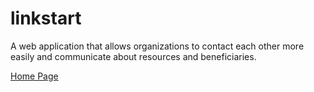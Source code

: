 # linkstart
A web application that allows organizations to contact each other more easily and communicate about resources and beneficiaries.

[Home Page](https://github.com/dyikwong/linkstart/blob/master/home.html)
